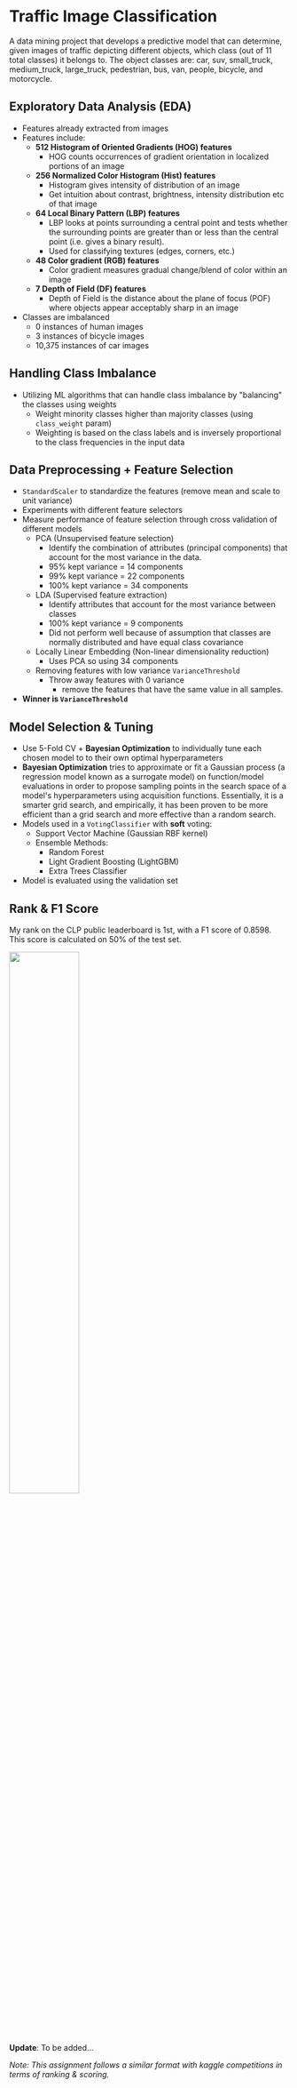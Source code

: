 # Traffic Image Classification
A data mining project that develops a predictive model that can determine, given images of traffic depicting different objects, which class (out of 11 total classes) it belongs to. The object classes are: car, suv, small_truck, medium_truck, large_truck, pedestrian, bus, van, people, bicycle, and motorcycle.

## Exploratory Data Analysis (EDA)
- Features already extracted from images
- Features include:
  - **512 Histogram of Oriented Gradients (HOG) features**
      - HOG counts occurrences of gradient orientation in localized portions of an image
  - **256 Normalized Color Histogram (Hist) features**
      - Histogram gives intensity of distribution of an image
      - Get intuition about contrast, brightness, intensity distribution etc of that image
  - **64 Local Binary Pattern (LBP) features**
      - LBP looks at points surrounding a central point and tests whether the surrounding points are greater than or less than the central point (i.e. gives a binary result).
      - Used for classifying textures (edges, corners, etc.)
  - **48 Color gradient (RGB) features**
      - Color gradient measures gradual change/blend of color within an image
  - **7 Depth of Field (DF) features**
      - Depth of Field is the distance about the plane of focus (POF) where objects appear acceptably sharp in an image
- Classes are imbalanced
  - 0 instances of human images
  - 3 instances of bicycle images
  - 10,375 instances of car images

## Handling Class Imbalance
- Utilizing ML algorithms that can handle class imbalance by "balancing" the classes using weights
  - Weight minority classes higher than majority classes (using `class_weight` param)
  - Weighting is based on the class labels and is inversely proportional to the class frequencies in the input data


## Data Preprocessing + Feature Selection
- `StandardScaler` to standardize the features (remove mean and scale to unit variance)
- Experiments with different feature selectors
- Measure performance of feature selection through cross validation of different models
  - PCA (Unsupervised feature selection)
      - Identify the combination of attributes (principal components) that account for the most variance in the data.
      - 95% kept variance = 14 components
      - 99% kept variance = 22 components
      - 100% kept variance = 34 components
  - LDA (Supervised feature extraction)
      - Identify attributes that account for the most variance between classes
      - 100% kept variance = 9 components
      - Did not perform well because of assumption that classes are normally distributed and have equal class covariance
  - Locally Linear Embedding (Non-linear dimensionality reduction)
      - Uses PCA so using 34 components
  - Removing features with low variance `VarianceThreshold`
      - Throw away features with 0 variance
          - remove the features that have the same value in all samples.
- **Winner is `VarianceThreshold`**

## Model Selection & Tuning
- Use 5-Fold CV + **Bayesian Optimization** to individually tune each chosen model to to their own optimal hyperparameters
- **Bayesian Optimization** tries to approximate or fit a Gaussian process (a regression model known as a surrogate model) on function/model evaluations in order to propose sampling points in the search space of a model's hyperparameters using acquisition functions. Essentially, it is a smarter grid search, and empirically, it has been proven to be more efficient than a grid search and more effective than a random search.
- Models used in a `VotingClassifier` with **soft** voting:
  - Support Vector Machine (Gaussian RBF kernel)
  - Ensemble Methods:
    - Random Forest
    - Light Gradient Boosting (LightGBM)
    - Extra Trees Classifier
- Model is evaluated using the validation set

## Rank & F1 Score
My rank on the CLP public leaderboard is 1st, with a F1 score of 0.8598. This score is calculated on 50% of the test set.

<img src="https://github.com/k-chuang/traffic-image-classification/blob/master/images/public_leaderboard.png" width="50%" height="50%">


**Update**: To be added...


*Note: This assignment follows a similar format with kaggle competitions in terms of ranking & scoring.*
